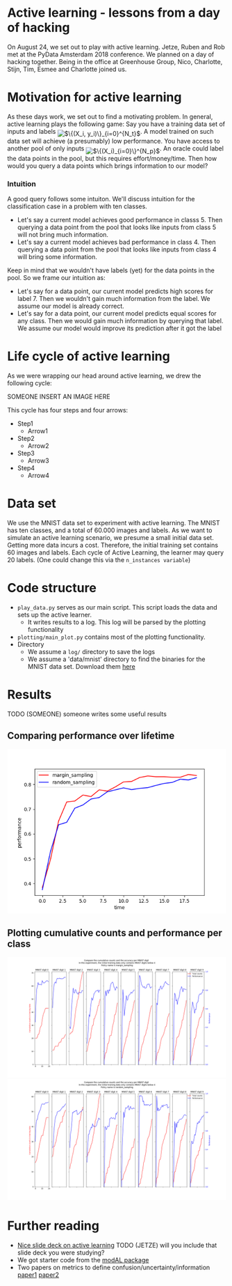 # Active learning - lessons from a day of hacking

On August 24, we set out to play with active learning. Jetze, Ruben and Rob met at the PyData Amsterdam 2018 conference. We planned on a day of hacking together. Being in the office at Greenhouse Group, Nico, Charlotte, Stijn, Tim, Esmee and Charlotte joined us.

# Motivation for active learning
As these days work, we set out to find a motivating problem. In general, active learning plays the following game: Say you have a training data set of inputs and labels <img alt="$\{(X_i, y_i)\}_{i=0}^{N_t}$" src="https://rawgit.com/RobRomijnders/hacking_180824/master/svgs/efb990abf905b992f6b893d871a2831a.svg?invert_in_darkmode" align=middle width="90.16161pt" height="30.279149999999998pt"/>. A model trained on such data set will achieve (a presumably) low performance. You have access to another pool of only inputs <img alt="$\{(X_i)_{i=0}\}^{N_p}$" src="https://rawgit.com/RobRomijnders/hacking_180824/master/svgs/09655fbd607c3a7a48f14a917697ca38.svg?invert_in_darkmode" align=middle width="86.70238499999999pt" height="27.598230000000008pt"/>. An oracle could label the data points in the pool, but this requires effort/money/time. Then how would you query a data points which brings information to our model?

### Intuition
A good query follows some intuiton. We'll discuss intuition for the classification case in a problem with ten classes.

  * Let's say a current model achieves good performance in classs 5. Then querying a data point from the pool that looks like inputs from class 5 will not bring much information.
  * Let's say a current model achieves bad performance in class 4. Then querying a data point from the pool that looks like inputs from class 4 will bring some information.

Keep in mind that we wouldn't have labels (yet) for the data points in the pool. So we frame our intuition as:

  * Let's say for a data point, our current model predicts high scores for label 7. Then we wouldn't gain much information from the label. We assume our model is already correct.
  * Let's say for a data point, our current model predicts equal scores for any class. Then we would gain much information by querying that label. We assume our model would improve its prediction after it got the label


# Life cycle of active learning
As we were wrapping our head around active learning, we drew the following cycle:

SOMEONE INSERT AN IMAGE HERE

This cycle has four steps and four arrows:

  * Step1
  	* Arrow1
  * Step2
  	* Arrow2
  * Step3
  	* Arrow3
  * Step4
  	* Arrow4

# Data set
We use the MNIST data set to experiment with active learning. The MNIST has ten classes, and a total of 60.000 images and labels. As we want to simulate an active learning scenario, we presume a small initial data set. Getting more data incurs a cost. Therefore, the initial training set contains 60 images and labels. Each cycle of Active Learning, the learner may query 20 labels. (One could change this via the `n_instances variable`)

# Code structure
  * `play_data.py` serves as our main script. This script loads the data and sets up the active learner.
    * It writes results to a log. This log will be parsed by the plotting functionality
  * `plotting/main_plot.py` contains most of the plotting functionality.
  * Directory
  	* We assume a `log/` directory to save the logs
  	* We assume a 'data/mnist' directory to find the binaries for the MNIST data set. Download them [here](http://yann.lecun.com/exdb/mnist/)

# Results
TODO (SOMEONE) someone writes some useful results

## Comparing performance over lifetime
![comparison](https://github.com/RobRomijnders/hacking_180824/blob/master/hacking_180824/im/performance_comparison_random_margin.png?raw=true)

## Plotting cumulative counts and performance per class
![margin_sampling](https://github.com/RobRomijnders/hacking_180824/blob/master/hacking_180824/im/margin_sampling_cumcounts_performance.png?raw=true)
![random_sampling](https://github.com/RobRomijnders/hacking_180824/blob/master/hacking_180824/im/random_sampling_cumcounts_performance.png?raw=true)

# Further reading

  * [Nice slide deck on active learning](google.com) TODO (JETZE) will you include that slide deck you were studying?
  * We got starter code from the [modAL package](https://github.com/cosmic-cortex/modAL)
  * Two papers on metrics to define confusion/uncertainty/information [paper1](http://www.mdpi.com/1099-4300/15/4/1464/pdf) [paper2](https://authors.library.caltech.edu/13795/1/MACnc92c.pdf)